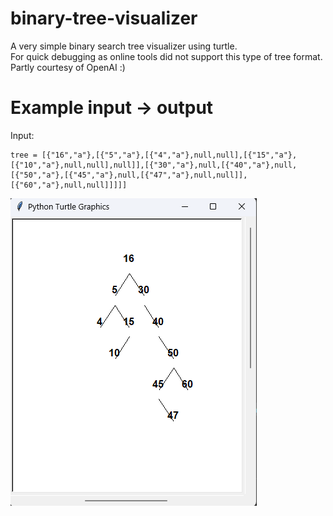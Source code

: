 # binary-tree-visualizer
A very simple binary search tree visualizer using turtle.   
For quick debugging as online tools did not support this type of tree format.  
Partly courtesy of OpenAI :)

# Example input -> output
Input:
```pyton
tree = [{"16","a"},[{"5","a"},[{"4","a"},null,null],[{"15","a"},[{"10","a"},null,null],null]],[{"30","a"},null,[{"40","a"},null,[{"50","a"},[{"45","a"},null,[{"47","a"},null,null]],[{"60","a"},null,null]]]]]
```
![output](https://github.com/martinreinok/binary-tree-visualizer/blob/main/example.png)
